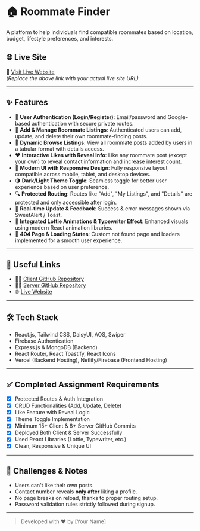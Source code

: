 # 🏠 Roommate Finder

A platform to help individuals find compatible roommates based on location, budget, lifestyle preferences, and interests.

## 🌐 Live Site
🔗 [Visit Live Website](https://your-live-site-url.com)  
*(Replace the above link with your actual live site URL)*

---

## ✨ Features

- 🔐 **User Authentication (Login/Register)**: Email/password and Google-based authentication with secure private routes.
- 📝 **Add & Manage Roommate Listings**: Authenticated users can add, update, and delete their own roommate-finding posts.
- 📄 **Dynamic Browse Listings**: View all roommate posts added by users in a tabular format with details access.
- ❤️ **Interactive Likes with Reveal Info**: Like any roommate post (except your own) to reveal contact information and increase interest count.
- 🎨 **Modern UI with Responsive Design**: Fully responsive layout compatible across mobile, tablet, and desktop devices.
- 🌗 **Dark/Light Theme Toggle**: Seamless toggle for better user experience based on user preference.
- 🔍 **Protected Routing**: Routes like "Add", "My Listings", and "Details" are protected and only accessible after login.
- 🔄 **Real-time Update & Feedback**: Success & error messages shown via SweetAlert / Toast.
- 💬 **Integrated Lottie Animations & Typewriter Effect**: Enhanced visuals using modern React animation libraries.
- 🧭 **404 Page & Loading States**: Custom not found page and loaders implemented for a smooth user experience.

---

## 🔗 Useful Links

- 👨‍💻 [Client GitHub Repository](https://github.com/your-client-repo-url)
- 🧑‍🔧 [Server GitHub Repository](https://github.com/your-server-repo-url)
- 🌐 [Live Website](https://your-live-site-url.com)

---

## 🛠 Tech Stack

- React.js, Tailwind CSS, DaisyUI, AOS, Swiper
- Firebase Authentication
- Express.js & MongoDB (Backend)
- React Router, React Toastify, React Icons
- Vercel (Backend Hosting), Netlify/Firebase (Frontend Hosting)

---

## ✅ Completed Assignment Requirements

- [x] Protected Routes & Auth Integration
- [x] CRUD Functionalities (Add, Update, Delete)
- [x] Like Feature with Reveal Logic
- [x] Theme Toggle Implementation
- [x] Minimum 15+ Client & 8+ Server GitHub Commits
- [x] Deployed Both Client & Server Successfully
- [x] Used React Libraries (Lottie, Typewriter, etc.)
- [x] Clean, Responsive & Unique UI

---

## 🚩 Challenges & Notes

- Users can't like their own posts.
- Contact number reveals **only after** liking a profile.
- No page breaks on reload, thanks to proper routing setup.
- Password validation rules strictly followed during signup.

---

> Developed with ❤️ by [Your Name]

